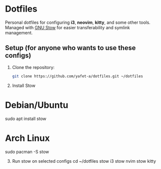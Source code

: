 # Dotfiles

Personal dotfiles for configuring **i3**, **neovim**, **kitty**, and some other tools. Managed with [GNU Stow](https://www.gnu.org/software/stow/) for easier transferability and symlink management.

## Setup (for anyone who wants to use these configs)

1. Clone the repository:
   ```bash
   git clone https://github.com/yafet-a/dotfiles.git ~/dotfiles

2. Install Stow
# Debian/Ubuntu
sudo apt install stow
# Arch Linux
sudo pacman -S stow


3. Run stow on selected configs
cd ~/dotfiles
stow i3
stow nvim
stow kitty
